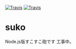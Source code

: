 [![Travis](https://img.shields.io/travis/duct-and-rice/suko.svg)]()
[![Travis](https://img.shields.io/badge/ヒカルさん-すこ-yellow.svg)]()

# suko
Node.js版すこすこ砲です
工事中。
